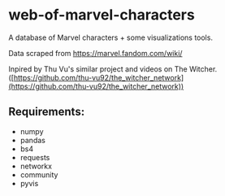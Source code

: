 # web-of-marvel-characters
A database of Marvel characters + some visualizations tools.
 
Data scraped from https://marvel.fandom.com/wiki/

Inpired by Thu Vu's similar project and videos on The Witcher. ([https://github.com/thu-vu92/the_witcher_network](https://github.com/thu-vu92/the_witcher_network))

## Requirements:
- numpy
- pandas
- bs4
- requests
- networkx
- community
- pyvis
